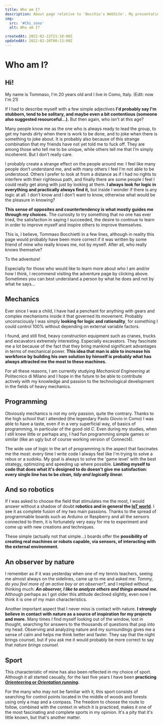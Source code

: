 ```yaml
---
title: Who am I?
description: About page relative to 'Bocchio's WebSite'. My presentation, interests, hobbies and everything that could help you understand who I am and get to know me even better.
img:
  src: '#Chi_sono'
  alt: Who am I?

createdAt: 2022-02-12T21:18:00Z
updatedAt: 2022-02-26T00:13:00Z
---
```


# Who am I?

<CMedia :s="img.src" :a="img.src"></CMedia>

## Hi!

My name is Tommaso, I'm 20 years old and I live in Como, Italy. (Edit: now I'm 21)

If I had to describe myself with a few simple adjectives **I'd probably say I'm stubborn, tend to be solitary, and maybe even a bit contentious (someone also suggested resourceful...).** But then again, who isn't at this age?

Many people know me as the one who is always ready to lead the group, to get my hands dirty when there is work to be done, and to joke when there is something to joke about. It is probably also because of this strange combination that my friends have not yet told me to fuck off. They are among those who tell me to be unique, while others tell me that I’m simply incoherent. But I don’t really care.

<CMedia s="/v1635370023/Chi%20sono/Al_mare.jpg" c="It’s always fun at the beach..."></CMedia>

I probably create a strange effect on the people around me: I feel like many people don’t understand me, and with many others I feel I'm not able to be understood. Others I prefer to look at from a distance as if I had no rights to interfere with their righteous path, and finally there are some people I feel I could really get along with just by looking at them. **I always look for logic in everything and practically always find it,** but inside I wonder if there is any logic at all. I don't know and I don't want to know, otherwise what would be the pleasure in knowing?

**This sense of opposites and countertendency is what mostly guides me through my choices.** The curiosity to try something that no one has ever tried, the satisfaction in saying I succeeded, the desire to continue to learn in order to improve myself and inspire others to improve themselves.

This is, I believe, Tommaso Bocchietti in a few lines, although in reality this page would probably have been more correct if it was written by some friend of mine who really knows me, not by myself. After all, who really knows themselve?

<nuxt-link to="/mix/to-the-adventure/" class="button">To the adventure!</nuxt-link>

Especially for those who would like to learn more about who I am and/or how I think, I recommend visiting the adventure page by clicking above. Sometimes you can best understand a person by what he does and not by what he says...

## Mechanics

Ever since I was a child, I have had a penchant for anything with gears and complex mechanisms inside it that governed its movement. Probably unconsciously I was simply **looking for logic and rationality**, for something I could control 100% without depending on external variable factors.

I found, and still find, heavy construction equipment such as cranes, trucks and excavators extremely interesting. Especially excavators. They fascinate me a lot because of the fact that they bring mankind significant advantages in terms of mechanical power. **This idea that man is able to increase his workforce by building his own solution by himself is probably what has always attracted me the most to these machines.**

<CMedia s="/v1635371803/Chi%20sono/Escavatore.png" c="Did I mention that I love excavators?"></CMedia>

For all these reasons, I am currently studying _Mechanical Engineering_ at Politecnico di Milano and I hope in the future to be able to contribute actively with my knowledge and passion to the technological development in the fields of heavy mechanics.

## Programming

Obviously mechanics is not my only passion, quite the contrary. Thanks to the high school that I attended (the legendary Paolo Giovio in Como) I was able to have a taste, even if in a very superficial way, of basics of programming, in particular of the good old _C_. Even during my studies, when I still knew little or perhaps any, I had fun programming simple games or similar (like an ugly but of course working version of Connect4).

The wide use of logic in the art of programming is the aspect that fascinates me the most: every time I write code I always feel like I'm trying to solve a rebus or a sudoku. My goal is always to solve the 'game level' with the best strategy, optimizing and speeding up where possible. **Limiting myself to code that does what it's designed to do doesn't give me satisfaction: every single line has to be _clean, tidy and logically linear._**

## And so robotics

If I was asked to choose the field that stimulates me the most, I would answer without a shadow of doubt **robotics and in general the [IoT world](https://en.wikipedia.org/wiki/Internet_of_things)**. I see it as complete fusion of my two main passions. Thanks to the spread of programmable boards such as Arduino or Raspberry and all the sensors connected to them, it is fortunately very easy for me to experiment and come up with new creations and techniques.

<CMedia s="/v1636152121/Chi%20sono/Raspberry_Arduino.jpg" c="The Raspberry and Arduino boards"></CMedia>

These simple (actually not that simple...) boards offer the **possibility of creating real machines or robots capable, via sensors, of interacting with the external environment.**

## An observer by nature

I remember as if it was yesterday when one of my tennis teachers, seeing me almost always on the sidelines, came up to me and asked me: _Tommy, do you feel more of an active boy or an observer?_, and I replied without thinking much: **_An observer, I like to analyze others and things around me._** Although perhaps as I got older this attitude declined slightly, even now I think it is one of my main characteristics.

Another important aspect that I never miss is contact with nature. **I strongly believe in contact with nature as a source of inspiration for my projects and more.** Many times I find myself looking out of the window, lost in thought, searching for answers to the thousands of questions that pop into my head. Observing and analyzing nature and my surroundings gives me a sense of calm and helps me think better and faster. They say that the night brings counsel, but if you ask me it would probably be more correct to say that _nature brings counsel._

## Sport

This characteristic of mine has also been reflected in my choice of sport. Although it all started casually, for the last five years I have been **practicing [_Orienteering_ or _Orientation running_](https://www.fisolombardia.it/wp/che-cose-lorienteering/).**

<CMedia s="/v1632886357/Chi%20sono/Orienteering.jpg" c="Me during a race"></CMedia>

For the many who may not be familiar with it, this sport consists of searching for control points located in the middle of woods and forests using only a map and a compass. The freedom to choose the route to follow, combined with the context in which it is practiced, makes it one of the most fascinating and complete sports in my opinion. It's a pity that it's little known, but that's another matter.
